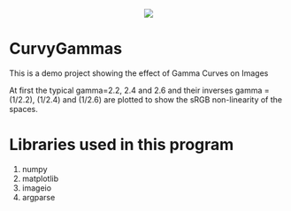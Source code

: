 <p align="center">
  <img src="PowerCurve.jpeg="350"/>  
</p>

# CurvyGammas
This is a demo project showing the effect of Gamma Curves on Images

At first the typical gamma=2.2, 2.4 and 2.6 and their inverses gamma = (1/2.2), (1/2.4) and (1/2.6) are plotted to show the sRGB non-linearity of the spaces.


# Libraries used in this program
1) numpy
2) matplotlib
3) imageio
4) argparse

